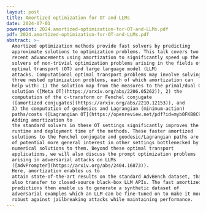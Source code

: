 ```yaml
---
layout: post
title: Amortized optimization for OT and LLMs
date: 2024-07-01
powerpoint: 2024.amortized-optimization-for-OT-and-LLMs.pdf
pdf: 2024.amortized-optimization-for-OT-and-LLMs.pdf
abstract: >-
  Amortized optimization methods provide fast solvers by predicting
  approximate solutions to optimization problems. This talk covers two
  recent advancements using amortization to significantly speed up the
  solvers of non-trivial optimization problems arising in the fields of
  optimal transport (OT) and large language model (LLM)
  attacks. Computational optimal transport problems may involve solving
  three nested optimization problems, each of which amortization can
  help with: 1) the solution map from the measures to the primal/dual OT
  solution ([Meta OT](https://arxiv.org/abs/2206.05262)), 2) the
  computation of the c-transform or Fenchel conjugate
  ([amortized conjugates](https://arxiv.org/abs/2210.12153)), and
  3) the computation of geodesics and Lagrangian (minimum-action)
  paths/costs ([Lagrangian OT](https://openreview.net/pdf?id=myb0FKB8C9)).
  Adding amortization to
  the standard solvers in these OT settings significantly improves the
  runtime and deployment time of the methods. These faster amortized
  solutions to the Fenchel conjugate and geodesic/Lagrangian paths are
  of potential more general interest in other settings bottlenecked by
  numerical solutions to them. Beyond these optimal transport
  applications, we will also discuss the prompt optimization problems
  arising in adversarial attacks on LLMs
  ([AdvPrompter](https://arxiv.org/abs/2404.16873)).
  Here, amortization enables us to
  attain state-of-the-art results on the standard AdvBench dataset, that
  also transfer to closed-source black-box LLM APIs. The fast amortized
  predictions then enable us to generate a synthetic dataset of
  adversarial examples which an LLM can be fine-tuned on to make it more
  robust against jailbreaking attacks while maintaining performance.
---
```

